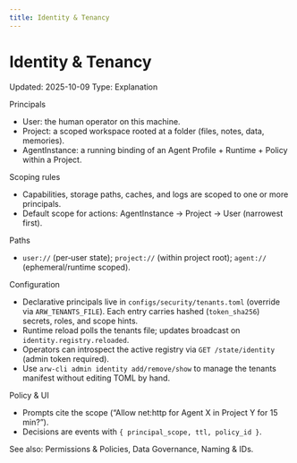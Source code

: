 ```yaml
---
title: Identity & Tenancy
---
```


# Identity & Tenancy
Updated: 2025-10-09
Type: Explanation

Principals
- User: the human operator on this machine.
- Project: a scoped workspace rooted at a folder (files, notes, data, memories).
- AgentInstance: a running binding of an Agent Profile + Runtime + Policy within a Project.

Scoping rules
- Capabilities, storage paths, caches, and logs are scoped to one or more principals.
- Default scope for actions: AgentInstance → Project → User (narrowest first).

Paths
- `user://` (per‑user state); `project://` (within project root); `agent://` (ephemeral/runtime scoped).

Configuration
- Declarative principals live in `configs/security/tenants.toml` (override via `ARW_TENANTS_FILE`). Each entry carries hashed (`token_sha256`) secrets, roles, and scope hints.
- Runtime reload polls the tenants file; updates broadcast on `identity.registry.reloaded`.
- Operators can introspect the active registry via `GET /state/identity` (admin token required).
- Use `arw-cli admin identity add/remove/show` to manage the tenants manifest without editing TOML by hand.

Policy & UI
- Prompts cite the scope (“Allow net:http for Agent X in Project Y for 15 min?”).
- Decisions are events with `{ principal_scope, ttl, policy_id }`.

See also: Permissions & Policies, Data Governance, Naming & IDs.
